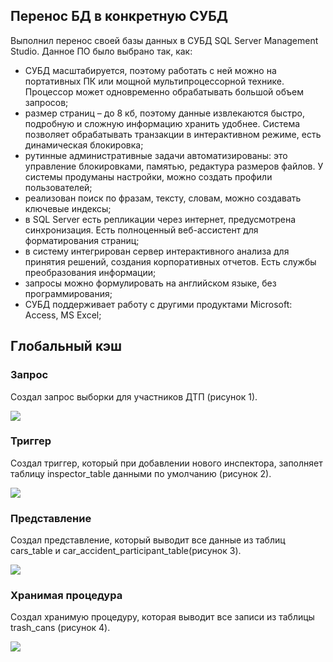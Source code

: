 ## Перенос БД в конкретную СУБД
Выполнил перенос своей базы данных в СУБД SQL Server Management Studio. Данное ПО было выбрано так, как:

* СУБД масштабируется, поэтому работать с ней можно на портативных ПК или мощной мультипроцессорной технике. Процессор может одновременно обрабатывать большой объем запросов;
* размер страниц – до 8 кб, поэтому данные извлекаются быстро, подробную и сложную информацию хранить удобнее. Система позволяет обрабатывать транзакции в интерактивном режиме, есть динамическая блокировка;
* рутинные административные задачи автоматизированы: это управление блокировками, памятью, редактура размеров файлов. У системы продуманы настройки, можно создать профили пользователей;
* реализован поиск по фразам, тексту, словам, можно создавать ключевые индексы;
* в SQL Server есть репликации через интернет, предусмотрена синхронизация. Есть полноценный веб-ассистент для форматирования страниц;
* в систему интегрирован сервер интерактивного анализа для принятия решений, создания корпоративных отчетов. Есть службы преобразования информации;
* запросы можно формулировать на английском языке, без программирования;
* СУБД поддерживает работу с другими продуктами Microsoft: Access, MS Excel;

## Глобальный кэш

### Запрос
Создал запрос выборки для участников ДТП (рисунок 1).

![](https://cdn3.savepice.ru/uploads/2021/4/13/67c23403dab5f6fa34c5d39355a27d2b-full.jpg)

### Триггер
Создал триггер, который при добавлении нового инспектора, заполняет таблицу inspector_table данными по умолчанию (рисунок 2).

![](https://cdn3.savepice.ru/uploads/2021/4/13/e2e16ff1f7bff7d7d4bc403af37e210f-full.jpg)

### Представление
Создал представление, который выводит все данные из таблиц cars_table и car_accident_participant_table(рисунок 3).

![](https://cdn3.savepice.ru/uploads/2021/4/13/41f04b6b298d4565c384370fc5afa976-full.jpg)

### Хранимая процедура
Создал хранимую процедуру, которая выводит все записи из таблицы trash_cans (рисунок 4).

![](https://cdn3.savepice.ru/uploads/2021/4/13/082e6b391387435da21b43ce687d3101-full.jpg)